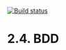 [![Build status](https://ci.appveyor.com/api/projects/status/kypbwx3u26gv2cda?svg=true)](https://ci.appveyor.com/project/iNextgenx/at-hw6)

# 2.4. BDD